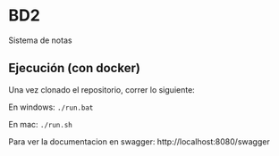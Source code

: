 # BD2
Sistema de notas
## Ejecución (con docker)
Una vez clonado el repositorio, correr lo siguiente:

En windows: `./run.bat`

En mac: `./run.sh`

Para ver la documentacion en swagger: http://localhost:8080/swagger
